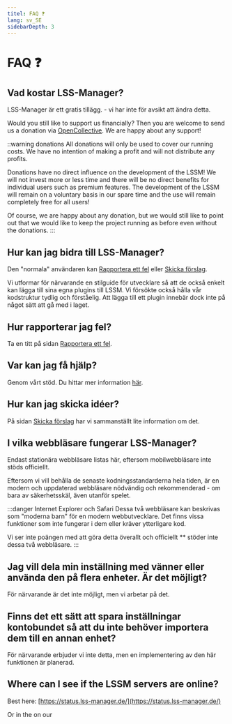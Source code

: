 ```yaml
---
titel: FAQ ❓
lang: sv_SE
sidebarDepth: 3
---
```


# FAQ ❓

## Vad kostar LSS-Manager?
LSS-Manager är ett gratis tillägg. - vi har inte för avsikt att ändra detta.

Would you still like to support us financially? Then you are welcome to send us a donation via [OpenCollective][donate]. We are happy about any support!

::warning donations
All donations will only be used to cover our running costs. We have no intention of making a profit and will not distribute any profits.

Donations have no direct influence on the development of the LSSM! We will not invest more or less time and there will be no direct benefits for individual users such as premium features. The development of the LSSM will remain on a voluntary basis in our spare time and the use will remain completely free for all users!

Of course, we are happy about any donation, but we would still like to point out that we would like to keep the project running as before even without the donations.
:::

## Hur kan jag bidra till LSS-Manager?
Den "normala" användaren kan [Rapportera ett fel][error] eller [Skicka förslag][suggestions].

Vi utformar för närvarande en stilguide för utvecklare så att de också enkelt kan lägga till sina egna plugins till LSSM. Vi försökte också hålla vår kodstruktur tydlig och förståelig. Att lägga till ett plugin innebär dock inte på något sätt att gå med i laget.

## Hur rapporterar jag fel?
Ta en titt på sidan [Rapportera ett fel][error].

## Var kan jag få hjälp?
Genom vårt stöd. Du hittar mer information [här][support].

## Hur kan jag skicka idéer?
På sidan [Skicka förslag][suggestions] har vi sammanställt lite information om det.

## I vilka webbläsare fungerar LSS-Manager?
Endast stationära webbläsare listas här, eftersom mobilwebbläsare inte stöds officiellt.

Eftersom vi vill behålla de senaste kodningsstandarderna hela tiden, är en modern och uppdaterad webbläsare nödvändig och rekommenderad - om bara av säkerhetsskäl, även utanför spelet.

<browser-support-table/>

:::danger Internet Explorer och Safari
Dessa två webbläsare kan beskrivas som "moderna barn" för en modern webbutvecklare. Det finns vissa funktioner som inte fungerar i dem eller kräver ytterligare kod.

Vi ser inte poängen med att göra detta överallt och officiellt ** stöder inte dessa två webbläsare.
:::

## Jag vill dela min inställning med vänner eller använda den på flera enheter. Är det möjligt?
För närvarande är det inte möjligt, men vi arbetar på det.

## Finns det ett sätt att spara inställningar kontobundet så att du inte behöver importera dem till en annan enhet?
För närvarande erbjuder vi inte detta, men en implementering av den här funktionen är planerad.

## Where can I see if the LSSM servers are online?
Best here: [https://status.lss-manager.de/](https://status.lss-manager.de/)

Or in the <discord-channel channel="uptime"/> on our <discord/>

[support]: support.md
[error]: error_report.md
[suggestions]: suggestions.md
[donate]: https://donate.lss-manager.de/
